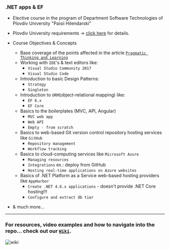 ### .NET apps & EF
- Elective course in the program of Department Software Technologies of Plovdiv University "Paisii Hilendarski"

- Plovdiv University requirements -> [click here](https://github.com/BaiGanio/PU-DB-Apps-With-EF/blob/master/%D0%A3%D1%87%D0%B5%D0%B1%D0%BD%D0%B0%20%D0%BF%D1%80%D0%BE%D0%B3%D1%80%D0%B0%D0%BC%D0%B0%20DB%20Apps.pdf) for details.

- Course Objectives & Concepts
  * Base coverage of the points affected in the article [`Pragmatic Thinking and Learning`](https://github.com/BaiGanio/PU-DB-Apps-with-EF/blob/master/Pragmatic%20Thinking%20and%20Learning.pdf)
  * Working with `IDE`'s & text editors like:
    - `Visual Studio Community 2017`    
    - `Visual Studio Code`    
  * Introduction to basic Design Patterns:
    - `Strategy`
    - `Singleton`
  * Introduction to `ORM`(object-relational mapping) like:
    - `EF 6.x`    
    - `EF Core`    
  * Basics to the boilerplates (MVC, API, Angular)
    - `MVC web app`
    - `Web API`
    - `Empty - from scratch`
  * Basics to web-based Git version control repository hosting services like `GitHub`
    - `Repository management`
    - `Workflow tracking`
  * Basics to cloud-computing services like `Microsoft Azure`
    - `Managing resources`
    - `Integrations` ex.: deploy from GitHub
    - `Hosting real-time applications on Azure websites`
  * Basics of .NET Platform as a Service web-based hosting providers like `AppHarbor`
    - `Create .NET 4.6.x applications` - doesn't provide .NET Core hosting!!!
    - `Configure and extract db tier`
* & much more...

***

### For resources, video examples and how to navigate into the repo... check out our [`Wiki`](https://github.com/BaiGanio/PU-DB-Apps-With-EF/wiki).

![wiki](https://github.com/BaiGanio/PU-DB-Apps-With-EF/blob/master/useful-things/Wiki.png)
    
